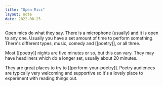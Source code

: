 ```yaml
---
title: "Open Mics"
layout: note
date: 2022-08-25
---
```


Open mics do what they say. There is a microphone (usually) and it is open to any one. Usually you have a set amount of time to perform something. There's different types, music, comedy and [[poetry]], or all three. 

Most [[poetry]] nights are five minutes or so, but this can vary. They may have headliners which do a longer set, usually about 20 minutes.

They are great places to try to [[perform-your-poetry]]. Poetry audiences are typically very welcoming and supportive so it's a lovely place to experiment with reading things out.

